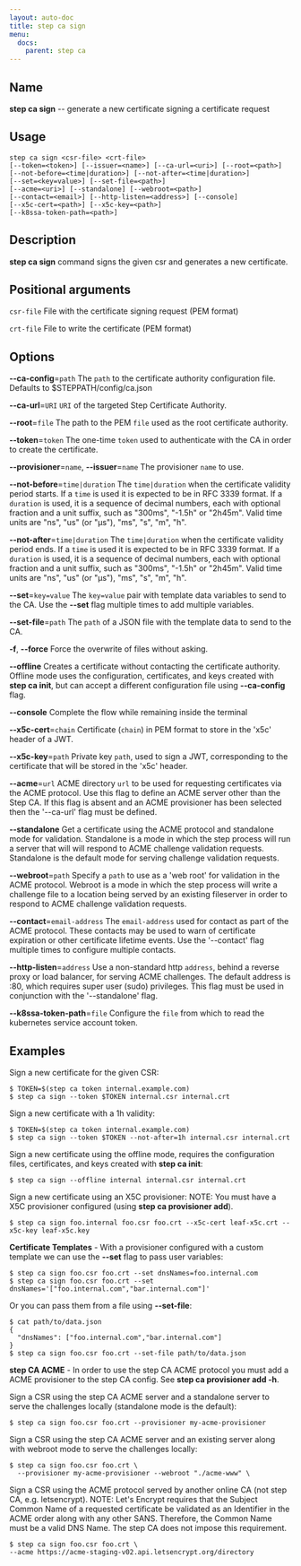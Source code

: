 ```yaml
---
layout: auto-doc
title: step ca sign
menu:
  docs:
    parent: step ca
---
```


## Name
**step ca sign** -- generate a new certificate signing a certificate request

## Usage

```raw
step ca sign <csr-file> <crt-file>
[--token=<token>] [--issuer=<name>] [--ca-url=<uri>] [--root=<path>]
[--not-before=<time|duration>] [--not-after=<time|duration>]
[--set=<key=value>] [--set-file=<path>]
[--acme=<uri>] [--standalone] [--webroot=<path>]
[--contact=<email>] [--http-listen=<address>] [--console]
[--x5c-cert=<path>] [--x5c-key=<path>]
[--k8ssa-token-path=<path>]
```

## Description

**step ca sign** command signs the given csr and generates a new certificate.

## Positional arguments

`csr-file`
File with the certificate signing request (PEM format)

`crt-file`
File to write the certificate (PEM format)

## Options


**--ca-config**=`path`
The `path` to the certificate authority configuration file. Defaults to
$STEPPATH/config/ca.json

**--ca-url**=`URI`
`URI` of the targeted Step Certificate Authority.

**--root**=`file`
The path to the PEM `file` used as the root certificate authority.

**--token**=`token`
The one-time `token` used to authenticate with the CA in order to create the
certificate.

**--provisioner**=`name`, **--issuer**=`name`
The provisioner `name` to use.

**--not-before**=`time|duration`
The `time|duration` when the certificate validity period starts. If a `time` is
used it is expected to be in RFC 3339 format. If a `duration` is used, it is a
sequence of decimal numbers, each with optional fraction and a unit suffix, such
as "300ms", "-1.5h" or "2h45m". Valid time units are "ns", "us" (or "µs"), "ms",
"s", "m", "h".

**--not-after**=`time|duration`
The `time|duration` when the certificate validity period ends. If a `time` is
used it is expected to be in RFC 3339 format. If a `duration` is used, it is a
sequence of decimal numbers, each with optional fraction and a unit suffix, such
as "300ms", "-1.5h" or "2h45m". Valid time units are "ns", "us" (or "µs"), "ms",
"s", "m", "h".

**--set**=`key=value`
The `key=value` pair with template data variables to send to the CA. Use the **--set** flag multiple times to add multiple variables.

**--set-file**=`path`
The `path` of a JSON file with the template data to send to the CA.

**-f**, **--force**
Force the overwrite of files without asking.

**--offline**
Creates a certificate without contacting the certificate authority. Offline mode
uses the configuration, certificates, and keys created with **step ca init**,
but can accept a different configuration file using **--ca-config** flag.

**--console**
Complete the flow while remaining inside the terminal

**--x5c-cert**=`chain`
Certificate (`chain`) in PEM format to store in the 'x5c' header of a JWT.

**--x5c-key**=`path`
Private key `path`, used to sign a JWT, corresponding to the certificate that will
be stored in the 'x5c' header.

**--acme**=`url`
ACME directory `url` to be used for requesting certificates via the ACME protocol.
Use this flag to define an ACME server other than the Step CA. If this flag is
absent and an ACME provisioner has been selected then the '--ca-url' flag must be defined.

**--standalone**
Get a certificate using the ACME protocol and standalone mode for validation.
Standalone is a mode in which the step process will run a server that will
will respond to ACME challenge validation requests. Standalone is the default
mode for serving challenge validation requests.

**--webroot**=`path`
Specify a `path` to use as a 'web root' for validation in the ACME protocol.
Webroot is a mode in which the step process will write a challenge file to a
location being served by an existing fileserver in order to respond to ACME
challenge validation requests.

**--contact**=`email-address`
The `email-address` used for contact as part of the ACME protocol. These contacts
may be used to warn of certificate expiration or other certificate lifetime events.
Use the '--contact' flag multiple times to configure multiple contacts.

**--http-listen**=`address`
Use a non-standard http `address`, behind a reverse proxy or load balancer, for
serving ACME challenges. The default address is :80, which requires super user
(sudo) privileges. This flag must be used in conjunction with the '--standalone'
flag.

**--k8ssa-token-path**=`file`
Configure the `file` from which to read the kubernetes service account token.

## Examples

Sign a new certificate for the given CSR:
```shell
$ TOKEN=$(step ca token internal.example.com)
$ step ca sign --token $TOKEN internal.csr internal.crt
```

Sign a new certificate with a 1h validity:
```shell
$ TOKEN=$(step ca token internal.example.com)
$ step ca sign --token $TOKEN --not-after=1h internal.csr internal.crt
```

Sign a new certificate using the offline mode, requires the configuration
files, certificates, and keys created with **step ca init**:
```shell
$ step ca sign --offline internal internal.csr internal.crt
```

Sign a new certificate using an X5C provisioner:
NOTE: You must have a X5C provisioner configured (using **step ca provisioner add**).
```shell
$ step ca sign foo.internal foo.csr foo.crt --x5c-cert leaf-x5c.crt --x5c-key leaf-x5c.key
```

**Certificate Templates** - With a provisioner configured with a custom
template we can use the **--set** flag to pass user variables:
```shell
$ step ca sign foo.csr foo.crt --set dnsNames=foo.internal.com
$ step ca sign foo.csr foo.crt --set dnsNames='["foo.internal.com","bar.internal.com"]'
```

Or you can pass them from a file using **--set-file**:
```shell
$ cat path/to/data.json
{
  "dnsNames": ["foo.internal.com","bar.internal.com"]
}
$ step ca sign foo.csr foo.crt --set-file path/to/data.json
```

**step CA ACME** - In order to use the step CA ACME protocol you must add a
ACME provisioner to the step CA config. See **step ca provisioner add -h**.

Sign a CSR using the step CA ACME server and a standalone server
to serve the challenges locally (standalone mode is the default):
```shell
$ step ca sign foo.csr foo.crt --provisioner my-acme-provisioner
```

Sign a CSR using the step CA ACME server and an existing server
along with webroot mode to serve the challenges locally:
```shell
$ step ca sign foo.csr foo.crt \
  --provisioner my-acme-provisioner --webroot "./acme-www" \
```

Sign a CSR using the ACME protocol served by another online CA (not step CA,
e.g. letsencrypt). NOTE: Let's Encrypt requires that the Subject Common Name
of a requested certificate be validated as an Identifier in the ACME order along
with any other SANS. Therefore, the Common Name must be a valid DNS Name. The
step CA does not impose this requirement.
```shell
$ step ca sign foo.csr foo.crt \
--acme https://acme-staging-v02.api.letsencrypt.org/directory
```

